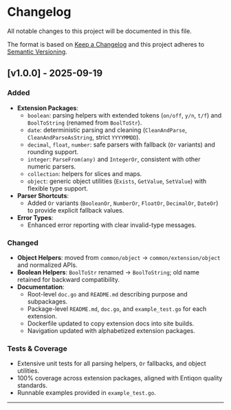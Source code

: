 # Changelog

All notable changes to this project will be documented in this file.

The format is based on [Keep a Changelog](https://keepachangelog.com/)
and this project adheres to [Semantic Versioning](https://semver.org/).

## [v1.0.0] - 2025-09-19

### Added
- **Extension Packages**:
    - `boolean`: parsing helpers with extended tokens (`on/off`, `y/n`, `t/f`) and `BoolToString` (renamed from `BoolToStr`).
    - `date`: deterministic parsing and cleaning (`CleanAndParse`, `CleanAndParseAsString`, strict `YYYYMMDD`).
    - `decimal`, `float`, `number`: safe parsers with fallback (`Or` variants) and rounding support.
    - `integer`: `ParseFrom(any)` and `IntegerOr`, consistent with other numeric parsers.
    - `collection`: helpers for slices and maps.
    - `object`: generic object utilities (`Exists`, `GetValue`, `SetValue`) with flexible type support.
- **Parser Shortcuts**:
    - Added `Or` variants (`BooleanOr`, `NumberOr`, `FloatOr`, `DecimalOr`, `DateOr`) to provide explicit fallback values.
- **Error Types**:
    - Enhanced error reporting with clear invalid-type messages.

### Changed
- **Object Helpers**: moved from `common/object` → `common/extension/object` and normalized APIs.
- **Boolean Helpers**: `BoolToStr` renamed → `BoolToString`; old name retained for backward compatibility.
- **Documentation**:
    - Root-level `doc.go` and `README.md` describing purpose and subpackages.
    - Package-level `README.md`, `doc.go`, and `example_test.go` for each extension.
    - Dockerfile updated to copy extension docs into site builds.
    - Navigation updated with alphabetized extension packages.

### Tests & Coverage
- Extensive unit tests for all parsing helpers, `Or` fallbacks, and object utilities.
- 100% coverage across extension packages, aligned with Entiqon quality standards.
- Runnable examples provided in `example_test.go`.

---
